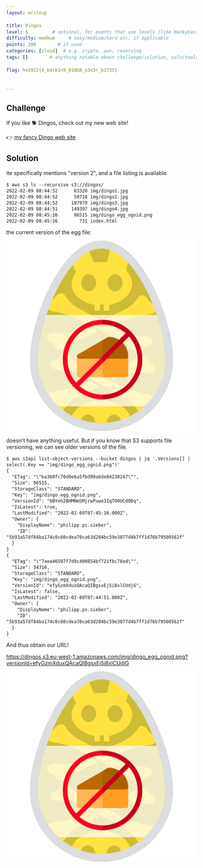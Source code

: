 ```yaml
---
layout: writeup

title: Dingos
level: 6         # optional, for events that use levels (like HackyEaster)
difficulty: medkum     # easy/medium/hard etc, if applicable
points: 200        # if used
categories: [cloud]  # e.g. crypto, pwn, reversing
tags: []        # anything notable about challenge/solution, vuln/tools/etc

flag: he2022{4_b4rk1n9_D1NG0_n3v3r_b1735}


---
```


## Challenge

If you like 🐕 Dingos, check out my new web site!

👉 [my fancy Dingo web site](https://dingos.s3.eu-west-1.amazonaws.com/index.html)


## Solution
ite specifically mentions "version 2", and a file listing is available.

```
$ aws s3 ls --recursive s3://dingos/
2022-02-09 08:44:52      63320 img/dingo1.jpg
2022-02-09 08:44:52      50718 img/dingo2.jpg
2022-02-09 08:44:52     107979 img/dingo3.jpg
2022-02-09 08:44:51     149397 img/dingo4.jpg
2022-02-09 08:45:16      96515 img/dingo_egg_ognid.png
2022-02-09 08:45:16        731 index.html
```

the current version of the egg file:

![](./writeupfiles/dingo_egg_ognid.png)

doesn't have anything useful. But if you know that S3 supports file versioning, we can see older versions of the file.

```
$ aws s3api list-object-versions --bucket dingos | jq '.Versions[] | select(.Key == "img/dingo_egg_ognid.png")'
{
  "ETag": "\"ba360fc78d0e6a5fbd99a6de04230247\"",
  "Size": 96515,
  "StorageClass": "STANDARD",
  "Key": "img/dingo_egg_ognid.png",
  "VersionId": "bBYeh2BHMNmSMjrwPuwe3IqT00UCd0Dq",
  "IsLatest": true,
  "LastModified": "2022-02-09T07:45:16.000Z",
  "Owner": {
    "DisplayName": "philipp.ps.sieber",
    "ID": "5b93a57df84ba174c0c60cdea70ca63d204bc59e3877d4b7ff1d76b79500562f"
  }
}
{
  "ETag": "\"7aea46507f7d9c400854bf721fbc76ed\"",
  "Size": 34716,
  "StorageClass": "STANDARD",
  "Key": "img/dingo_egg_ognid.png",
  "VersionId": "efyGzmXduxQAcaQIBgsxEj5i8xlCUdjG",
  "IsLatest": false,
  "LastModified": "2022-02-09T07:44:51.000Z",
  "Owner": {
    "DisplayName": "philipp.ps.sieber",
    "ID": "5b93a57df84ba174c0c60cdea70ca63d204bc59e3877d4b7ff1d76b79500562f"
  }
}
```

And thus obtain our URL!

https://dingos.s3.eu-west-1.amazonaws.com/img/dingo_egg_ognid.png?versionId=efyGzmXduxQAcaQIBgsxEj5i8xlCUdjG

![](writeupfiles/dingo_egg_ognid.png?versionId=efyGzmXduxQAcaQIBgsxEj5i8xlCUdjG)


